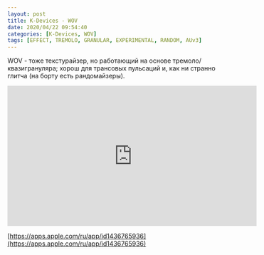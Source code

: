 ```yaml
---
layout: post
title: K-Devices - WOV
date: 2020/04/22 09:54:40
categories: [K-Devices, WOV]
tags: [EFFECT, TREMOLO, GRANULAR, EXPERIMENTAL, RANDOM, AUv3]
---
```

WOV - тоже текстурайзер, но работающий на основе тремоло/квазигрануляра; хорош для трансовых пульсаций и, как ни странно глитча (на борту есть рандомайзеры).

<iframe width="560" height="315" src="https://www.youtube.com/embed/d53DZU4Vg5g" title="YouTube video player" frameborder="0" allow="accelerometer; autoplay; clipboard-write; encrypted-media; gyroscope; picture-in-picture" allowfullscreen></iframe>

[https://apps.apple.com/ru/app/id1436765936](https://apps.apple.com/ru/app/id1436765936)

